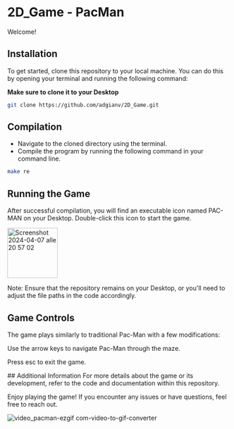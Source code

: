 # 2D_Game - PacMan

Welcome!

## Installation

To get started, clone this repository to your local machine. You can do this by opening your terminal and running the following command:

**Make sure to clone it to your Desktop**

```bash
git clone https://github.com/adgianv/2D_Game.git
```

## Compilation

- Navigate to the cloned directory using the terminal.
- Compile the program by running the following command in your command line.

```bash
make re
```

## Running the Game
After successful compilation, you will find an executable icon named PAC-MAN on your Desktop. Double-click this icon to start the game.

<img width="114" alt="Screenshot 2024-04-07 alle 20 57 02" src="https://github.com/adgianv/2D_Game/assets/137940937/f1592009-b062-4b0f-9099-926ea8441aed">

Note: Ensure that the repository remains on your Desktop, or you'll need to adjust the file paths in the code accordingly.

## Game Controls
The game plays similarly to traditional Pac-Man with a few modifications:

Use the arrow keys to navigate Pac-Man through the maze.

Press esc to exit the game.

## Additional Information
For more details about the game or its development, refer to the code and documentation within this repository.

Enjoy playing the game! If you encounter any issues or have questions, feel free to reach out.

![video_pacman-ezgif com-video-to-gif-converter](https://github.com/adgianv/2D_Game---PacMan/assets/137940937/7bceeb28-5774-4cf1-9c5a-13cd1040e303)



